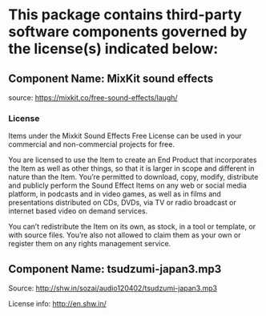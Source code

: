 This package contains third-party software components governed by the license(s) indicated below:
=========================

## Component Name: MixKit sound effects

source: https://mixkit.co/free-sound-effects/laugh/

### License

Items under the Mixkit Sound Effects Free License can be used in your commercial and non-commercial projects for free.

You are licensed to use the Item to create an End Product that incorporates the Item as well as other things, so that it is larger in scope and different in nature than the Item. You’re permitted to download, copy, modify, distribute and publicly perform the Sound Effect Items on any web or social media platform, in podcasts and in video games, as well as in films and presentations distributed on CDs, DVDs, via TV or radio broadcast or internet based video on demand services.

You can’t redistribute the Item on its own, as stock, in a tool or template, or with source files. You’re also not allowed to claim them as your own or register them on any rights management service.

## Component Name: tsudzumi-japan3.mp3

Source: http://shw.in/sozai/audio120402/tsudzumi-japan3.mp3

License info: http://en.shw.in/
